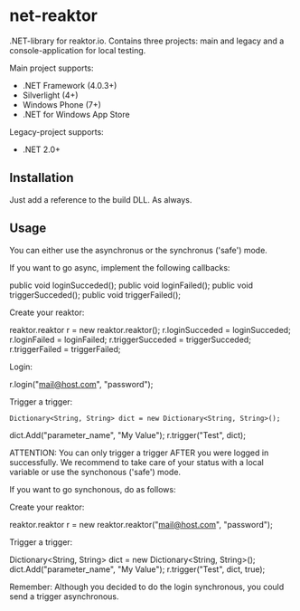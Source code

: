 net-reaktor
===========

.NET-library for reaktor.io.
Contains three projects: main and legacy and a console-application for local testing.

Main project supports:
- .NET Framework (4.0.3+)
- Silverlight (4+)
- Windows Phone (7+)
- .NET for Windows App Store

Legacy-project supports:
- .NET 2.0+

Installation
---------
Just add a reference to the build DLL. As always.

Usage
---------

You can either use the asynchronus or the synchronus ('safe') mode.

If you want to go async, implement the following callbacks:

  public void loginSucceded();
  public void loginFailed();
  public void triggerSucceded();
  public void triggerFailed();

Create your reaktor: 

  reaktor.reaktor r = new reaktor.reaktor();
  r.loginSucceded = loginSucceded;
  r.loginFailed = loginFailed;
  r.triggerSucceded = triggerSucceded;
  r.triggerFailed = triggerFailed;
  
Login:

  r.login("mail@host.com", "password");

Trigger a trigger: 

	Dictionary<String, String> dict = new Dictionary<String, String>();
  dict.Add("parameter_name", "My Value");
  r.trigger("Test", dict);

ATTENTION: You can only trigger a trigger AFTER you were logged in successfully. We recommend to take care of your status with a local variable or use the synchonous ('safe') mode.

If you want to go synchonous, do as follows:

Create your reaktor: 

  reaktor.reaktor r = new reaktor.reaktor("mail@host.com", "password");
  
Trigger a trigger: 

  Dictionary<String, String> dict = new Dictionary<String, String>();
  dict.Add("parameter_name", "My Value");
  r.trigger("Test", dict, true);

Remember: Although you decided to do the login synchronous, you could send a trigger asynchronous.
